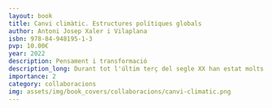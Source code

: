 ```yaml
---
layout: book
title: Canvi climàtic. Estructures polítiques globals
author: Antoni Josep Xaler i Vilaplana
isbn: 978-84-948195-1-3
pvp: 10.00€
year: 2022
description: Pensament i transformació
description_long: Durant tot l'últim terç del segle XX han estat molts els estudis científics, les advertències d'organitzacions científiques internacionals, les conclusions de les Cimeres internacionsl, etc., que ja ens advertien de la possibilitat real d'un canvi climàtic gloval que posés en perill d'extinció la vida de pràcticament totes les espècies del planeta Terra.
importance: 2
category: collaboracions
img: assets/img/book_covers/collaboracions/canvi-climatic.png
---
```

